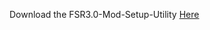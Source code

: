 Download the FSR3.0-Mod-Setup-Utility [Here](https://sharemods.com/d1jcng6aftdz/FSR3_v1.7.15.rar.html)